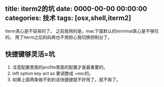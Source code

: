 title: iterm2的坑
date: 0000-00-00 00:00:00
categories: 技术
tags: [osx,shell,iterm2]
---

iterm真心是不容易的了。
之前我用的是。mac下面默认的terminal真心是不够坑的。
用了iterm之后妈妈再也不用担心我切换控制台了。

## 快捷键够灵活=坑
1. 注意配置里面的profile里面的配置才是最重要的。
2. left option key act as 要调整成 +esc的。
3. 如果上面两条做不到的话快捷键就不好用了。就不爽了。
